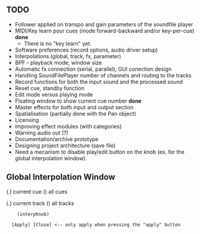 TODO
----

- Follower applied on transpo and gain parameters of the soundfile player
- MIDI/Key learn pour cues (mode forward-backward and/or key-per-cue) **done**
    - There is no "key learn" yet.
- Software preferences (record options, audio driver setup) 
- Interpolations (global, track, fx, parameter)
- BPF - playback mode, window size
- Automatic fx connection (serial, parallel), GUI conection design
- Handling SoundFilePlayer number of channels and routing to the tracks 
- Record functions for both the input sound and the processed sound
- Reset cue, standby function
- Edit mode versus playing mode
- Floating window to show current cue number **done**
- Master effects for both input and output section
- Spatialisation (partially done with the Pan object)
- Licensing
- Improving effect modules (with categories)
- Warning audio out (?)
- Documentation/archive prototype
- Designing project architecture (save file)
- Need a mecanism to disable play/edit button on the knob (ex. for the 
global interpolation window).

Global Interpolation Window
---------------------------

(.) current cue     () all cues

(.) current track   () all tracks  


        (interpKnob)
        
      [Apply] [Close] <-- only apply when pressing the "apply" button


